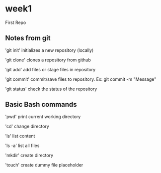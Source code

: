 # week1
First Repo

## Notes from git

'git init' initializes a new repository (locally)

'git clone' clones a repository from github

'git add' add files or stage files in repository

'git commit' commit/save files to repository. Ex: git commit -m "Message"

'git status' check the status of the repository

## Basic Bash commands

'pwd' print current working directory

'cd' change directory

'ls' list content

'ls -a' list all files

'mkdir' create directory

'touch' create dummy file placeholder
